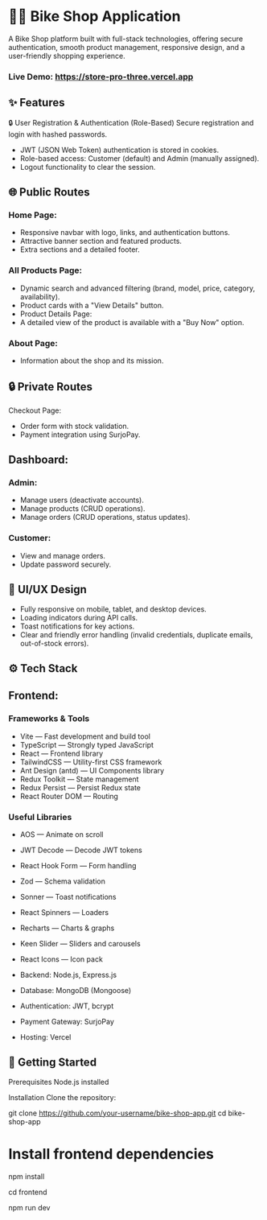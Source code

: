 # 🚴‍♂️ Bike Shop Application

A Bike Shop platform built with full-stack technologies, offering secure authentication, smooth product management, responsive design, and a user-friendly shopping experience.

### Live Demo: https://store-pro-three.vercel.app

## ✨ Features
🔒 User Registration & Authentication (Role-Based)
Secure registration and login with hashed passwords.

- JWT (JSON Web Token) authentication is stored in cookies.
- Role-based access: Customer (default) and Admin (manually assigned).
- Logout functionality to clear the session.

## 🌐 Public Routes
### Home Page:

- Responsive navbar with logo, links, and authentication buttons.
- Attractive banner section and featured products.
- Extra sections and a detailed footer.

### All Products Page:

- Dynamic search and advanced filtering (brand, model, price, category, availability).
- Product cards with a "View Details" button.
- Product Details Page:
- A detailed view of the product is available with a "Buy Now" option.

### About Page:

- Information about the shop and its mission.

## 🔒 Private Routes
Checkout Page:

- Order form with stock validation.
- Payment integration using SurjoPay.

## Dashboard:

### Admin:

- Manage users (deactivate accounts).
- Manage products (CRUD operations).
- Manage orders (CRUD operations, status updates).

### Customer:

- View and manage orders.
- Update password securely.

## 🎨 UI/UX Design
- Fully responsive on mobile, tablet, and desktop devices.
- Loading indicators during API calls.
- Toast notifications for key actions.
- Clear and friendly error handling (invalid credentials, duplicate emails, out-of-stock errors).

## ⚙️ Tech Stack

## Frontend: 

### Frameworks & Tools
- Vite — Fast development and build tool
- TypeScript — Strongly typed JavaScript
- React — Frontend library
- TailwindCSS — Utility-first CSS framework
- Ant Design (antd) — UI Components library
- Redux Toolkit — State management
- Redux Persist — Persist Redux state
- React Router DOM — Routing

### Useful Libraries
- AOS — Animate on scroll
- JWT Decode — Decode JWT tokens
- React Hook Form — Form handling
- Zod — Schema validation
- Sonner — Toast notifications
- React Spinners — Loaders
- Recharts — Charts & graphs
- Keen Slider — Sliders and carousels
- React Icons — Icon pack

- Backend: Node.js, Express.js
- Database: MongoDB (Mongoose)
- Authentication: JWT, bcrypt
- Payment Gateway: SurjoPay
- Hosting:  Vercel 

## 🚀 Getting Started
Prerequisites
Node.js installed

Installation
Clone the repository:

git clone https://github.com/your-username/bike-shop-app.git
cd bike-shop-app

# Install frontend dependencies
npm install

cd frontend

npm run dev





